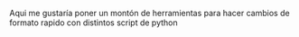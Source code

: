 Aqui me gustaría poner un montón de herramientas para hacer cambios de formato rapido con distintos script de python
